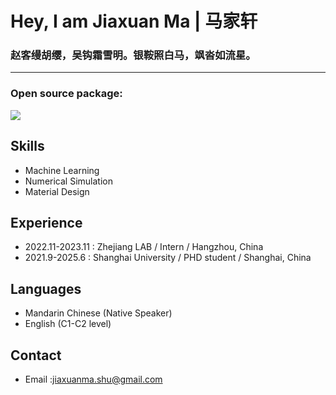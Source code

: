 # Hey, I am Jiaxuan Ma | 马家轩


### 赵客缦胡缨，吴钩霜雪明。银鞍照白马，飒沓如流星。

---

### Open source package: 

[![](https://img.shields.io/badge/MLMD-Github-yellowgreen)](https://github.com/Jiaxuan-Ma/Machine-Learning-for-Material-Design)


## Skills
- Machine Learning 
- Numerical Simulation
- Material Design

## Experience
- 2022.11-2023.11 : Zhejiang LAB / Intern / Hangzhou, China
- 2021.9-2025.6 : Shanghai University /  PHD student / Shanghai, China

## Languages
- Mandarin Chinese (Native Speaker)
- English (C1-C2 level)

## Contact
-  Email :jiaxuanma.shu@gmail.com
